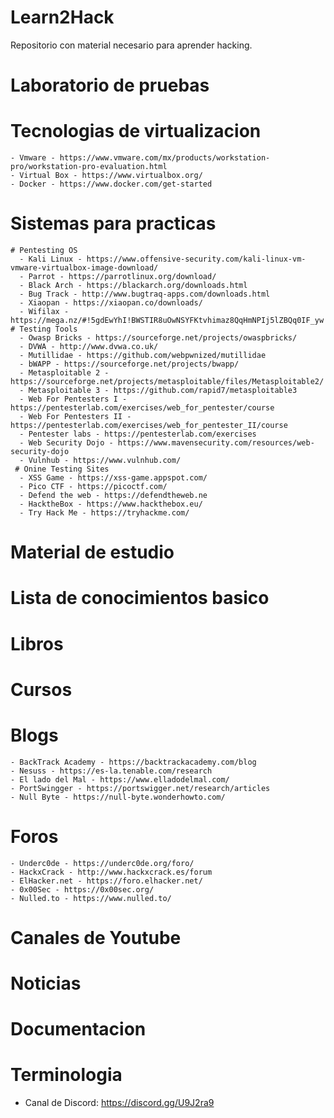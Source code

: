 # Learn2Hack
Repositorio con material necesario para aprender hacking.

# Laboratorio de pruebas
  # Tecnologias de virtualizacion
    - Vmware - https://www.vmware.com/mx/products/workstation-pro/workstation-pro-evaluation.html
    - Virtual Box - https://www.virtualbox.org/
    - Docker - https://www.docker.com/get-started
    
  # Sistemas para practicas
    # Pentesting OS
      - Kali Linux - https://www.offensive-security.com/kali-linux-vm-vmware-virtualbox-image-download/
      - Parrot - https://parrotlinux.org/download/
      - Black Arch - https://blackarch.org/downloads.html
      - Bug Track - http://www.bugtraq-apps.com/downloads.html
      - Xiaopan - https://xiaopan.co/downloads/
      - Wifilax - https://mega.nz/#!5gdEwYhI!BWSTIR8uOwNSYFKtvhimaz8QqHmNPIj5lZBQq0IF_yw
    # Testing Tools
      - Owasp Bricks - https://sourceforge.net/projects/owaspbricks/
      - DVWA - http://www.dvwa.co.uk/
      - Mutillidae - https://github.com/webpwnized/mutillidae
      - bWAPP - https://sourceforge.net/projects/bwapp/
      - Metasploitable 2 - https://sourceforge.net/projects/metasploitable/files/Metasploitable2/
      - Metasploitable 3 - https://github.com/rapid7/metasploitable3
      - Web For Pentesters I - https://pentesterlab.com/exercises/web_for_pentester/course
      - Web For Pentesters II - https://pentesterlab.com/exercises/web_for_pentester_II/course
      - Pentester labs - https://pentesterlab.com/exercises
      - Web Security Dojo - https://www.mavensecurity.com/resources/web-security-dojo
      - Vulnhub - https://www.vulnhub.com/
     # Onine Testing Sites
      - XSS Game - https://xss-game.appspot.com/
      - Pico CTF - https://picoctf.com/
      - Defend the web - https://defendtheweb.ne
      - HacktheBox - https://www.hackthebox.eu/
      - Try Hack Me - https://tryhackme.com/
      
# Material de estudio
  # Lista de conocimientos basico
  # Libros
  # Cursos
  # Blogs
    - BackTrack Academy - https://backtrackacademy.com/blog
    - Nesuss - https://es-la.tenable.com/research
    - El lado del Mal - https://www.elladodelmal.com/
    - PortSwingger - https://portswigger.net/research/articles
    - Null Byte - https://null-byte.wonderhowto.com/
  # Foros
    - Underc0de - https://underc0de.org/foro/
    - HackxCrack - http://www.hackxcrack.es/forum
    - ElHacker.net - https://foro.elhacker.net/
    - 0x00Sec - https://0x00sec.org/
    - Nulled.to - https://www.nulled.to/
  # Canales de Youtube
  # Noticias
  # Documentacion
  # Terminologia

- Canal de Discord: https://discord.gg/U9J2ra9
